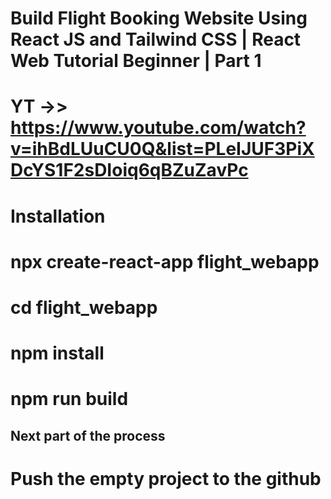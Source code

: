 # Build Flight Booking Website Using React JS and Tailwind CSS | React Web Tutorial Beginner | Part 1
# YT ->> https://www.youtube.com/watch?v=ihBdLUuCU0Q&list=PLeIJUF3PiXDcYS1F2sDIoiq6qBZuZavPc

# Installation 
# npx create-react-app flight_webapp
# cd flight_webapp
# npm install
# npm run build

## Next part of the process
# Push the empty project to the github


